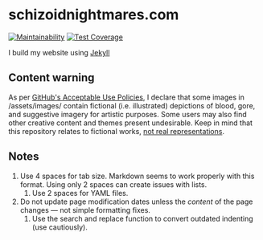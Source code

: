 # schizoidnightmares.com
[![Maintainability](https://api.codeclimate.com/v1/badges/0c7c7afc21a1f6f8d2d8/maintainability)](https://codeclimate.com/github/schizoidnightmares/schizoidnightmares.com/maintainability) [![Test Coverage](https://api.codeclimate.com/v1/badges/0c7c7afc21a1f6f8d2d8/test_coverage)](https://codeclimate.com/github/schizoidnightmares/schizoidnightmares.com/test_coverage)

I build my website using [Jekyll](https://jekyllrb.com/)

## Content warning
As per [GitHub's Acceptable Use Policies](https://docs.github.com/en/site-policy/acceptable-use-policies/github-threats-of-violence-and-gratuitously-violent-content), I declare that some images in /assets/images/ contain fictional (i.e. illustrated) depictions of blood, gore, and suggestive imagery for artistic purposes. Some users may also find other creative content and themes present undesirable. Keep in mind that this repository relates to fictional works, [not real representations](https://www.youtube.com/watch?v=GM-e46xdcUo).

## Notes

1. Use 4 spaces for tab size. Markdown seems to work properly with this format. Using only 2 spaces can create issues with lists.
    1. Use 2 spaces for YAML files.
1. Do not update page modification dates unless the *content* of the page changes — not simple formatting fixes.
    1. Use the search and replace function to convert outdated indenting (use cautiously).
